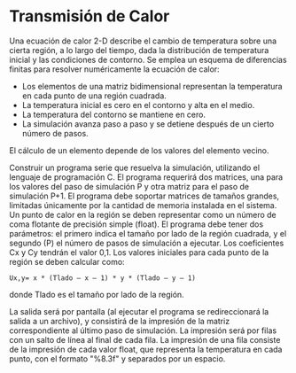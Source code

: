 # Transmisión de Calor

Una ecuación de calor 2-D describe el cambio de temperatura sobre una cierta región, a lo largo del
tiempo, dada la distribución de temperatura inicial y las condiciones de contorno. Se emplea un
esquema de diferencias finitas para resolver numéricamente la ecuación de calor:

* Los elementos de una matriz bidimensional representan la temperatura en cada punto de una
región cuadrada.
* La temperatura inicial es cero en el contorno y alta en el medio.
* La temperatura del contorno se mantiene en cero.
* La simulación avanza paso a paso y se detiene después de un cierto número de pasos.

El cálculo de un elemento depende de los valores del elemento vecino.

Construir un programa serie que resuelva la simulación, utilizando el lenguaje de programación C.
El programa requerirá dos matrices, una para los valores del paso de simulación P y otra matriz para
el paso de simulación P+1. El programa debe soportar matrices de tamaños grandes, limitadas
únicamente por la cantidad de memoria instalada en el sistema. Un punto de calor en la región se
deben representar como un número de coma flotante de precisión simple (float). El programa debe
tener dos parámetros: el primero indica el tamaño por lado de la región cuadrada, y el segundo (P)
el número de pasos de simulación a ejecutar. Los coeficientes Cx y Cy tendrán el valor 0,1.
Los valores iniciales para cada punto de la región se deben calcular como:

    Ux,y= x * (Tlado – x – 1) * y * (Tlado – y – 1)

donde Tlado es el tamaño por lado de la región.

La salida será por pantalla (al ejecutar el programa se redireccionará la salida a un archivo), y
consistirá de la impresión de la matriz correspondiente al último paso de simulación. La impresión
será por filas con un salto de línea al final de cada fila. La impresión de una fila consiste de la
impresión de cada valor float, que representa la temperatura en cada punto, con el formato "%8.3f"
y separados por un espacio.
